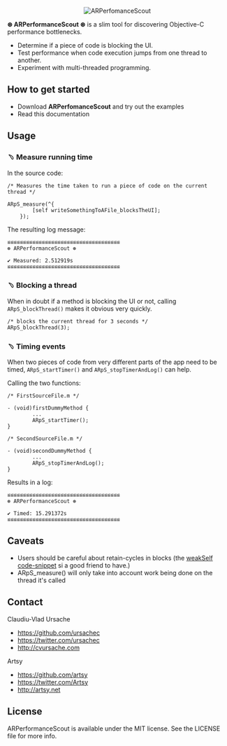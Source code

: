 <p align="center" >
  <img src="https://raw.github.com/ursachec/ARPerformanceScout/master/ARPerformanceScout.png" alt="ARPerfomanceScout" title="ARPerfomanceScout">
</p>

**⊛ ARPerformanceScout ⊛** is a slim tool for discovering Objective-C performance bottlenecks.

- Determine if a piece of code is blocking the UI.
- Test performance when code execution jumps from one thread to another.
- Experiment with multi-threaded programming.

## How to get started

- Download **ARPerfomanceScout** and try out the examples
- Read this documentation


## Usage

### ﹆ Measure running time

In the source code:

```
/* Measures the time taken to run a piece of code on the current thread */

ARpS_measure(^{
        [self writeSomethingToAFile_blocksTheUI];
    });
```

The resulting log message:
 
```
≌≌≌≌≌≌≌≌≌≌≌≌≌≌≌≌≌≌≌≌≌≌≌≌≌≌≌≌≌≌≌≌≌≌≌≌
⊛ ARPerformanceScout ⊛

✔ Measured: 2.512919s
≌≌≌≌≌≌≌≌≌≌≌≌≌≌≌≌≌≌≌≌≌≌≌≌≌≌≌≌≌≌≌≌≌≌≌≌
```
 


### ﹆ Blocking a thread

When in doubt if a method is blocking the UI or not, calling `ARpS_blockThread()` makes it obvious very quickly.
 
 ```
 /* blocks the current thread for 3 seconds */
 ARpS_blockThread(3);
 ```

### ﹆ Timing events

When two pieces of code from very different parts of the app need to be timed, `ARpS_startTimer()` and `ARpS_stopTimerAndLog()` can help.

Calling the two functions:

```
/* FirstSourceFile.m */

- (void)firstDummyMethod {
        ...
        ARpS_startTimer();
}

```

```
/* SecondSourceFile.m */

- (void)secondDummyMethod {
        ...
        ARpS_stopTimerAndLog();
}

```

Results in a log:
```
≌≌≌≌≌≌≌≌≌≌≌≌≌≌≌≌≌≌≌≌≌≌≌≌≌≌≌≌≌≌≌≌≌≌≌≌
⊛ ARPerformanceScout ⊛

✔ Timed: 15.291372s
≌≌≌≌≌≌≌≌≌≌≌≌≌≌≌≌≌≌≌≌≌≌≌≌≌≌≌≌≌≌≌≌≌≌≌≌
```

## Caveats

- Users should be careful about retain-cycles in blocks (the [weakSelf code-snippet](https://github.com/mattt/Xcode-Snippets/blob/master/weakself.m) si a good friend to have.)
- ARpS_measure() will only take into account work being done on the thread it's called


## Contact

Claudiu-Vlad Ursache

- https://github.com/ursachec
- https://twitter.com/ursachec
- http://cvursache.com

Artsy

- https://github.com/artsy
- https://twitter.com/Artsy
- http://artsy.net


## License
ARPerformanceScout is available under the MIT license. See the LICENSE file for more info. 
